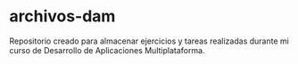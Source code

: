 # archivos-dam
Repositorio creado para almacenar ejercicios y tareas realizadas durante mi curso de Desarrollo de Aplicaciones Multiplataforma.
